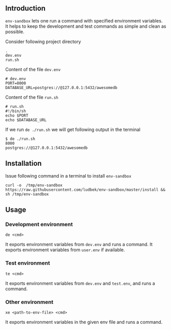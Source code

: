 ## Introduction
`env-sandbox` lets one run a command with specified environment variables.
It helps to keep the development and test commands as simple and clean as possible.

Consider following project directory
```
.
dev.env
run.sh
```

Content of the file `dev.env`
```
# dev.env
PORT=8000
DATABASE_URL=postgres://@127.0.0.1:5432/awesomedb
```

Content of the file `run.sh`
```
# run.sh
#!/bin/sh
echo $PORT
echo $DATABASE_URL
```

If we run `de ./run.sh` we will get following output in the terminal
```
$ de ./run.sh
8000
postgres://@127.0.0.1:5432/awesomedb
```

## Installation
Issue following command in a terminal to install `env-sandbox`

```
curl -o  /tmp/env-sandbox https://raw.githubusercontent.com/ludbek/env-sandbox/master/install && sh /tmp/env-sandbox
```

## Usage
### Development environment
```
de <cmd>
```

It exports environment variables from `dev.env` and runs a command.
It exports environment variables from `user.env` if available.

### Test environment
```
te <cmd>
```

It exports environment variables from `dev.env` and `test.env`, and runs a command.

### Other environment
```
xe <path-to-env-file> <cmd>
```

It exports environment variables in the given env file and runs a command.
